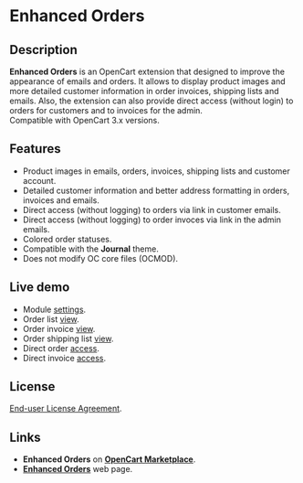 # Enhanced Orders

## Description
**Enhanced Orders** is an OpenCart extension that designed to improve the appearance of emails and orders. It allows to display product images and more detailed customer information in order invoices, shipping lists and emails. Also, the extension can also provide direct access (without login) to orders for customers and to invoices for the admin.  
Compatible with OpenCart 3.x versions.

## Features
* Product images in emails, orders, invoices, shipping lists and customer account.
* Detailed customer information and better address formatting in orders, invoices and emails.
* Direct access (without logging) to orders via link in customer emails.
* Direct access (without logging) to order invoces via link in the admin emails.
* Colored order statuses.
* Compatible with the **Journal** theme.
* Does not modify OC core files (OCMOD).

## Live demo
* Module [settings](https://demo.ocmod.space/a/admin/index.php?route=extension/module/enhanced_orders).
* Order list [view](https://demo.ocmod.space/a/admin/index.php?route=sale/order).
* Order invoice [view](https://demo.ocmod.space/a/admin/index.php?route=sale/order/invoice&order_id=1).
* Order shipping list [view](https://demo.ocmod.space/a/admin/index.php?route=sale/order/shipping&order_id=1).
* Direct order [access](https://demo.ocmod.space/a/index.php?route=account/order/info&order_id=4&order_key=933cb32c042e52a0b556bdcd9a59b03a).
* Direct invoice [access](https://demo.ocmod.space/a/index.php?route=extension/module/enhanced_orders/invoice&order_id=4&invoice_key=933cb32c042e52a0b556bdcd9a59b03a).

## License
[End-user License Agreement](https://raw.githubusercontent.com/ocmod-space/ocmod-enhanced-orders/main/EULA.txt).

## Links
* **Enhanced Orders** on [**OpenCart Marketplace**](https://www.opencart.com/index.php?route=marketplace/extension/info&extension_id=37121).
* [**Enhanced Orders**](https://www.ocmod.space/enhanced-orders) web page.
